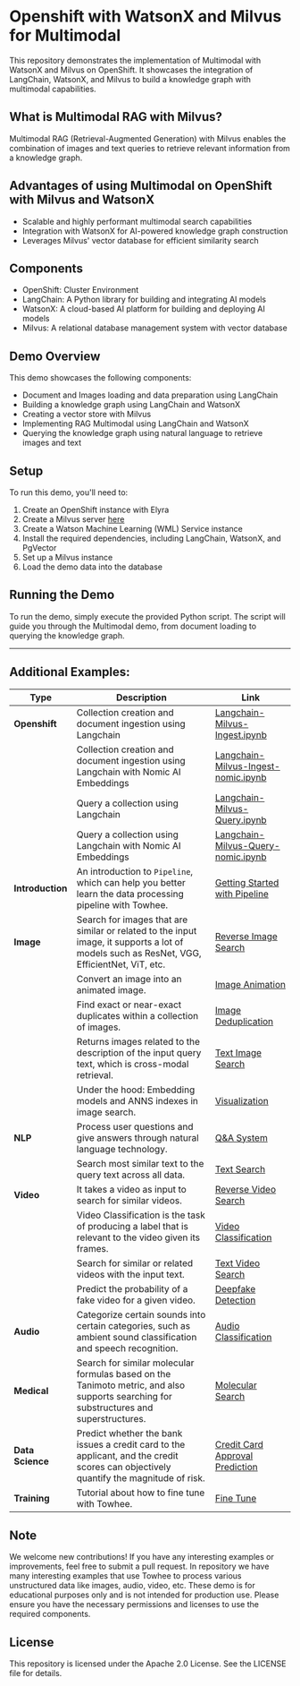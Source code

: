 
# Openshift with WatsonX and Milvus for Multimodal


This repository demonstrates the implementation of Multimodal with WatsonX and Milvus on OpenShift. It showcases the integration of LangChain, WatsonX, and Milvus to build a knowledge graph with multimodal capabilities.

What is Multimodal RAG with Milvus?
--------------------------------

Multimodal RAG (Retrieval-Augmented Generation) with Milvus enables the combination of images and text queries to retrieve relevant information from a knowledge graph.

Advantages of using Multimodal on OpenShift with Milvus and WatsonX
----------------------------------------------------------------

* Scalable and highly performant multimodal search capabilities
* Integration with WatsonX for AI-powered knowledge graph construction
* Leverages Milvus' vector database for efficient similarity search

Components
----------

* OpenShift: Cluster Environment
* LangChain: A Python library for building and integrating AI models
* WatsonX: A cloud-based AI platform for building and deploying AI models
* Milvus: A relational database management system with vector database

Demo Overview
------------

This demo showcases the following components:

* Document and Images loading and data preparation using LangChain
* Building a knowledge graph using LangChain and WatsonX
* Creating a vector store with Milvus
* Implementing RAG Multimodal using LangChain and WatsonX
* Querying the knowledge graph using natural language to retrieve images and text

Setup
-----

To run this demo, you'll need to:

1. Create an OpenShift instance with Elyra
2. Create a Milvus server [here](milvus/README.md)
3. Create a Watson Machine Learning (WML) Service instance
4. Install the required dependencies, including LangChain, WatsonX, and PgVector
5. Set up a Milvus instance
6. Load the demo data into the database

Running the Demo
---------------

To run the demo, simply execute the provided Python script. The script will guide you through the Multimodal demo, from document loading to querying the knowledge graph.


-----

## Additional Examples:

| **Type**        | **Description** | **Link** |
|-----------------|-----------------|----------|
| **Openshift**   | Collection creation and document ingestion using Langchain | [Langchain-Milvus-Ingest.ipynb](./examples/Langchain-Milvus-Ingest.ipynb) |
|                 | Collection creation and document ingestion using Langchain with Nomic AI Embeddings | [Langchain-Milvus-Ingest-nomic.ipynb](./examples/Langchain-Milvus-Ingest-nomic.ipynb) |
|                 | Query a collection using Langchain | [Langchain-Milvus-Query.ipynb](./examples/Langchain-Milvus-Query.ipynb) |
|                 | Query a collection using Langchain with Nomic AI Embeddings | [Langchain-Milvus-Query-nomic.ipynb](./examples/Langchain-Milvus-Query-nomic.ipynb) |
| **Introduction**| An introduction to `Pipeline`, which can help you better learn the data processing pipeline with Towhee. | [Getting Started with Pipeline](./examples/pipeline) |
| **Image**       | Search for images that are similar or related to the input image, it supports a lot of models such as ResNet, VGG, EfficientNet, ViT, etc. | [Reverse Image Search](./examples/image/reverse_image_search) |
|                 | Convert an image into an animated image. | [Image Animation](./examples/image/image_animation) |
|                 | Find exact or near-exact duplicates within a collection of images. | [Image Deduplication](./examples/image/image_deduplication) |
|                 | Returns images related to the description of the input query text, which is cross-modal retrieval. | [Text Image Search](./examples/image/text_image_search) |
|                 | Under the hood: Embedding models and ANNS indexes in image search. | [Visualization](./examples/image/visualization) |
| **NLP**         | Process user questions and give answers through natural language technology. | [Q&A System](./examples/nlp/question_answering) |
|                 | Search most similar text to the query text across all data. | [Text Search](./examples/nlp/text_search) |
| **Video**       | It takes a video as input to search for similar videos. | [Reverse Video Search](./examples/video/reverse_video_search) |
|                 | Video Classification is the task of producing a label that is relevant to the video given its frames. | [Video Classification](video/video_tagging) |
|                 | Search for similar or related videos with the input text. | [Text Video Search](./examples/video/text_video_retrieval) |
|                 | Predict the probability of a fake video for a given video. | [Deepfake Detection](./examples/video/deepfake_detection) |
| **Audio**       | Categorize certain sounds into certain categories, such as ambient sound classification and speech recognition. | [Audio Classification](./examples/audio/audio_classification) |
| **Medical**     | Search for similar molecular formulas based on the Tanimoto metric, and also supports searching for substructures and superstructures. | [Molecular Search](./examples/medical/molecular_search) |
| **Data Science**| Predict whether the bank issues a credit card to the applicant, and the credit scores can objectively quantify the magnitude of risk. | [Credit Card Approval Prediction](./examples/data_science/credit_card_approval_prediction) |
| **Training**    | Tutorial about how to fine tune with Towhee. | [Fine Tune](./examples/fine_tune) |

Note
----
We welcome new contributions! If you have any interesting examples or improvements, feel free to submit a pull request.
In repository we have many interesting examples that use Towhee to process various unstructured data like images, audio, video, etc. 
These demo is for educational purposes only and is not intended for production use. Please ensure you have the necessary permissions and licenses to use the required components.

License
-------

This repository is licensed under the Apache 2.0 License. See the LICENSE file for details.